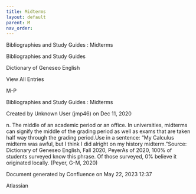 ```yaml
---
title: Midterms
layout: default
parent: M
nav_order:
---
```


Bibliographies and Study Guides : Midterms

Bibliographies and Study Guides

Dictionary of Geneseo English

View All Entries

M-P

Bibliographies and Study Guides : Midterms

Created by  Unknown User (jmp46) on Dec 11, 2020

n. The middle of an academic period or an office. In universities, midterms can signify the middle of the grading period as well as exams that are taken half way through the grading period.Use in a sentence: “My Calculus midterm was awful, but I think I did alright on my history midterm.”Source: Dictionary of Geneseo English, Fall 2020, PeyerAs of 2020, 100% of students surveyed know this phrase. Of those surveyed, 0% believe it originated locally. (Peyer, G-M, 2020) 

Document generated by Confluence on May 22, 2023 12:37

Atlassian
